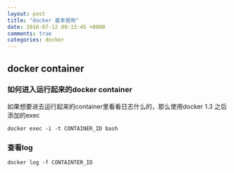 ```yaml
---
layout: post
title: "docker 基本使用"
date: 2016-07-12 09:13:45 +0800
comments: true
categories: docker
---
```

## docker container
### 如何进入运行起来的docker container
如果想要进去运行起来的container里看看日志什么的，那么使用docker 1.3
之后添加的exec

    docker exec -i -t CONTAINER_ID bash


### 查看log

    docker log -f CONTAINTER_ID


